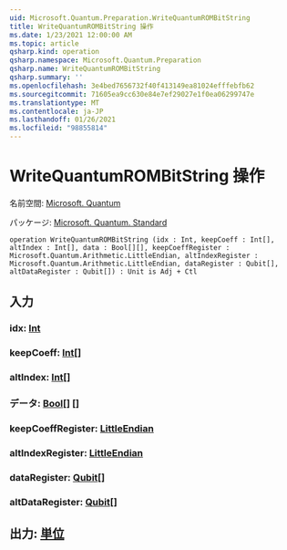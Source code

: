 ```yaml
---
uid: Microsoft.Quantum.Preparation.WriteQuantumROMBitString
title: WriteQuantumROMBitString 操作
ms.date: 1/23/2021 12:00:00 AM
ms.topic: article
qsharp.kind: operation
qsharp.namespace: Microsoft.Quantum.Preparation
qsharp.name: WriteQuantumROMBitString
qsharp.summary: ''
ms.openlocfilehash: 3e4bed7656732f40f413149ea81024efffebfb62
ms.sourcegitcommit: 71605ea9cc630e84e7ef29027e1f0ea06299747e
ms.translationtype: MT
ms.contentlocale: ja-JP
ms.lasthandoff: 01/26/2021
ms.locfileid: "98855814"
---
```

# <a name="writequantumrombitstring-operation"></a>WriteQuantumROMBitString 操作

名前空間: [Microsoft. Quantum](xref:Microsoft.Quantum.Preparation)

パッケージ: [Microsoft. Quantum. Standard](https://nuget.org/packages/Microsoft.Quantum.Standard)




```qsharp
operation WriteQuantumROMBitString (idx : Int, keepCoeff : Int[], altIndex : Int[], data : Bool[][], keepCoeffRegister : Microsoft.Quantum.Arithmetic.LittleEndian, altIndexRegister : Microsoft.Quantum.Arithmetic.LittleEndian, dataRegister : Qubit[], altDataRegister : Qubit[]) : Unit is Adj + Ctl
```


## <a name="input"></a>入力

### <a name="idx--int"></a>idx: [Int](xref:microsoft.quantum.lang-ref.int)




### <a name="keepcoeff--int"></a>keepCoeff: [Int](xref:microsoft.quantum.lang-ref.int)[]




### <a name="altindex--int"></a>altIndex: [Int](xref:microsoft.quantum.lang-ref.int)[]




### <a name="data--bool"></a>データ: [Bool](xref:microsoft.quantum.lang-ref.bool)[] []




### <a name="keepcoeffregister--littleendian"></a>keepCoeffRegister: [LittleEndian](xref:Microsoft.Quantum.Arithmetic.LittleEndian)




### <a name="altindexregister--littleendian"></a>altIndexRegister: [LittleEndian](xref:Microsoft.Quantum.Arithmetic.LittleEndian)




### <a name="dataregister--qubit"></a>dataRegister: [Qubit](xref:microsoft.quantum.lang-ref.qubit)[]




### <a name="altdataregister--qubit"></a>altDataRegister: [Qubit](xref:microsoft.quantum.lang-ref.qubit)[]





## <a name="output--unit"></a>出力: [単位](xref:microsoft.quantum.lang-ref.unit)

